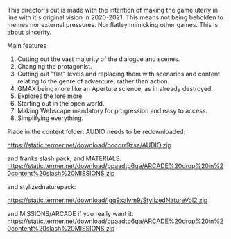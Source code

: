 This director's cut is made with the intention of making the game uterly in line with it's original vision in 2020-2021.
This means not being beholden to memes nor external pressures. Nor flatley mimicking other games. This is about sincerity.

Main features
1. Cutting out the vast majority of the dialogue and scenes.
2. Changing the protagonist.
3. Cutting out "flat" levels and replacing them with scenarios and content relating to the genre of adventure, rather than action.
4. GMAX being more like an Aperture science, as in already destroyed.
5. Explores the lore more.
6. Starting out in the open world.
7. Making Webscape mandatory for progression and easy to access.
8. Simplifying everything.

Place in the content folder: 
AUDIO needs to be redownloaded:

https://static.termer.net/download/bocorr9zsa/AUDIO.zip

and franks slash pack, and MATERIALS: 
https://static.termer.net/download/ppaadtp6qa/ARCADE%20drop%20in%20content%20slash%20MISSIONS.zip

and stylizednaturepack: 

https://static.termer.net/download/igq9xalvm9/StylizedNatureVol2.zip

and MISSIONS/ARCADE if you really want it:
https://static.termer.net/download/ppaadtp6qa/ARCADE%20drop%20in%20content%20slash%20MISSIONS.zip
